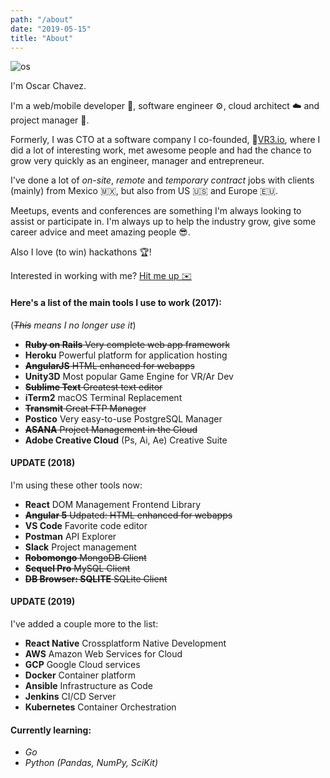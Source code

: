 ```yaml
---
path: "/about"
date: "2019-05-15"
title: "About"
---
```


![os](https://oschvr.s3.us-west-2.amazonaws.com/4cdc06830825484b9b265a00d0ccfed6.jpg)

I'm Oscar Chavez.

I'm a web/mobile developer 📱, software engineer ⚙️, cloud architect ☁️ and project manager 📨.

Formerly, I was CTO at a software company I co-founded, 🔻[VR3.io](https://vr3.io/), where I did a lot of interesting work, met awesome people and had the chance to grow very quickly as an engineer, manager and entrepreneur.

I've done a lot of _on-site_, _remote_ and _temporary contract_ jobs with clients (mainly) from Mexico 🇲🇽, but also from US 🇺🇸 and Europe 🇪🇺.

Meetups, events and conferences are something I'm always looking to assist or participate in. I'm always up to help the industry grow, give some career advice and meet amazing people 😎.

Also I love (to win) hackathons 🏆!

Interested in working with me? [Hit me up ✉️](mailto:oscarchavezromero@gmail.com)

#### **Here's a list of the main tools I use to work (2017):**

(_~~This~~ means I no longer use it_)

- ~~**Ruby on Rails** Very complete web app framework~~
- **Heroku** Powerful platform for application hosting
- ~~**AngularJS** HTML enhanced for webapps~~
- **Unity3D** Most popular Game Engine for VR/Ar Dev
- ~~**Sublime Text** Greatest text editor~~
- **iTerm2** macOS Terminal Replacement
- ~~**Transmit** Great FTP Manager~~
- **Postico** Very easy-to-use PostgreSQL Manager
- ~~**ASANA** Project Management in the Cloud~~
- **Adobe Creative Cloud** (Ps, Ai, Ae) Creative Suite

#### UPDATE (2018)

I'm using these other tools now:

- **React** DOM Management Frontend Library
- ~~**Angular 5** Udpated: HTML enhanced for webapps~~
- **VS Code** Favorite code editor
- **Postman** API Explorer
- **Slack** Project management
- ~~**Robomongo** MongoDB Client~~
- ~~**Sequel Pro** MySQL Client~~
- ~~**DB Browser: SQLITE** SQLite Client~~

#### UPDATE (2019)

I've added a couple more to the list:

- **React Native** Crossplatform Native Development
- **AWS** Amazon Web Services for Cloud
- **GCP** Google Cloud services
- **Docker** Container platform
- **Ansible** Infrastructure as Code
- **Jenkins** CI/CD Server
- **Kubernetes** Container Orchestration

#### Currently learning:

- _Go_
- _Python (Pandas, NumPy, SciKit)_

